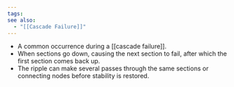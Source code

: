 ```yaml
---
tags: 
see also:
  - "[[Cascade Failure]]"
---
```

- A common occurrence during a [[cascade failure]]. 
- When sections go down, causing the next section to fail, after which the first section comes back up. 
- The ripple can make several passes through the same sections or connecting nodes before stability is restored.
